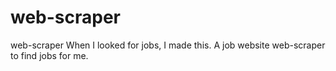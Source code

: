 # web-scraper
web-scraper
When I looked for jobs, I made this. A job website web-scraper to find jobs for me.

